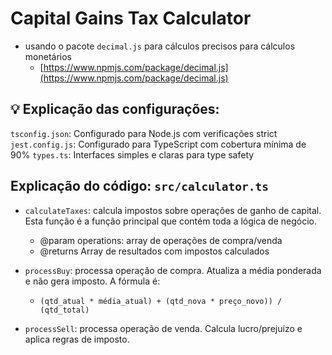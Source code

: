 # Capital Gains Tax Calculator

- usando o pacote `decimal.js` para cálculos precisos para cálculos monetários
    - [https://www.npmjs.com/package/decimal.js](https://www.npmjs.com/package/decimal.js)


## 💡 Explicação das configurações:

`tsconfig.json`: Configurado para Node.js com verificações strict
`jest.config.js`: Configurado para TypeScript com cobertura mínima de 90%
`types.ts`: Interfaces simples e claras para type safety

## Explicação do código: `src/calculator.ts`

- `calculateTaxes`: calcula impostos sobre operações de ganho de capital. Esta função é a função principal que contém toda a lógica de negócio. 
  - @param operations: array de operações de compra/venda
  - @returns Array de resultados com impostos calculados

- `processBuy`: processa operação de compra. Atualiza a média ponderada e não gera imposto. A fórmula é: 
  - `(qtd_atual * média_atual) + (qtd_nova * preço_novo)) / (qtd_total)`

- `processSell`: processa operação de venda. Calcula lucro/prejuízo e aplica regras de imposto.